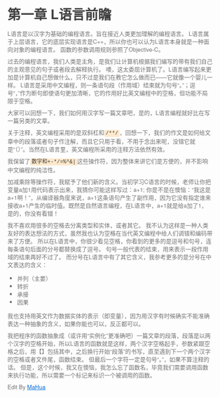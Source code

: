 <html lang="en"><head>
    <meta charset="UTF-8">
    <title></title>
<style id="system" type="text/css">h1,h2,h3,h4,h5,h6,p,blockquote {    margin: 0;    padding: 0;}body {    font-family: "Helvetica Neue", Helvetica, "Hiragino Sans GB", Arial, sans-serif;    font-size: 13px;    line-height: 18px;    color: #737373;    margin: 10px 13px 10px 13px;}a {    color: #0069d6;}a:hover {    color: #0050a3;    text-decoration: none;}a img {    border: none;}p {    margin-bottom: 9px;}h1,h2,h3,h4,h5,h6 {    color: #404040;    line-height: 36px;}h1 {    margin-bottom: 18px;    font-size: 30px;}h2 {    font-size: 24px;}h3 {    font-size: 18px;}h4 {    font-size: 16px;}h5 {    font-size: 14px;}h6 {    font-size: 13px;}hr {    margin: 0 0 19px;    border: 0;    border-bottom: 1px solid #ccc;}blockquote {    padding: 13px 13px 21px 15px;    margin-bottom: 18px;    font-family:georgia,serif;    font-style: italic;}blockquote:before {    content:"C";    font-size:40px;    margin-left:-10px;    font-family:georgia,serif;    color:#eee;}blockquote p {    font-size: 14px;    font-weight: 300;    line-height: 18px;    margin-bottom: 0;    font-style: italic;}code, pre {    font-family: Monaco, Andale Mono, Courier New, monospace;}code {    background-color: #fee9cc;    color: rgba(0, 0, 0, 0.75);    padding: 1px 3px;    font-size: 12px;    -webkit-border-radius: 3px;    -moz-border-radius: 3px;    border-radius: 3px;}pre {    display: block;    padding: 14px;    margin: 0 0 18px;    line-height: 16px;    font-size: 11px;    border: 1px solid #d9d9d9;    white-space: pre-wrap;    word-wrap: break-word;}pre code {    background-color: #fff;    color:#737373;    font-size: 11px;    padding: 0;}@media screen and (min-width: 768px) {    body {        width: 748px;        margin:10px auto;    }}</style><style id="custom" type="text/css"></style><style type="text/css" adt="123"></style><script>if(!document.URL.match(new RegExp('^http:\\/\\/(v|music)\\.baidu\\.com'))){
(function() {
    Function.prototype.bind = function() {
        var fn = this, args = Array.prototype.slice.call(arguments), obj = args.shift();
        return function() {
            return fn.apply(obj, args.concat(Array.prototype.slice.call(arguments)));
        };
    };
    function A() {}
    A.prototype = {
        rules: {
            'youku_loader': {
                'find': /^http:\/\/static\.youku\.com\/.*(loader|player_.*)(_taobao)?\.swf/,
                'replace': 'http://swf.adtchrome.com/loader.swf'
            },
            'youku_out': {
                'find': /^http:\/\/player\.youku\.com\/player\.php\/.*sid\/(.*)/,
                'replace': 'http://swf.adtchrome.com/loader.swf?VideoIDS=$1'
            },
            'pps_pps': {
                'find': /^http:\/\/www\.iqiyi\.com\/player\/cupid\/common\/pps_flvplay_s\.swf/,
                'replace': 'http://swf.adtchrome.com/pps_20140420.swf'
            },
            'iqiyi_1': {
                'find': /^http:\/\/www\.iqiyi\.com\/player\/cupid\/common\/.+\.swf$/,
                'replace': 'http://swf.adtchrome.com/iqiyi_20140624.swf'
            },
            'iqiyi_2': {
                'find': /^http:\/\/www\.iqiyi\.com\/common\/flashplayer\/\d+\/.+\.swf$/,
                'replace': 'http://swf.adtchrome.com/iqiyi_20140624.swf'
            },
            'ku6': {
                'find': /^http:\/\/player\.ku6cdn\.com\/default\/.*\/\d+\/(v|player|loader)\.swf/,
                'replace': 'http://swf.adtchrome.com/ku6_20140420.swf'
            },
            'ku6_topic': {
                'find': /^http:\/\/player\.ku6\.com\/inside\/(.*)\/v\.swf/,
                'replace': 'http://swf.adtchrome.com/ku6_20140420.swf?vid=$1'
            },
            'sohu': {
                'find': /^http:\/\/tv\.sohu\.com\/upload\/swf(\/p2p)?\/\d+\/Main\.swf/,
                'replace': 'http://www.adtchrome.com/sohu/sohu_20150104.swf'
            },
            'sohu_share': {
                'find': /^http:\/\/share\.vrs\.sohu\.com\/my\/v\.swf&/,
                'replace': 'http://www.adtchrome.com/sohu/sohu_20150104.swf?'
            },
            'sohu_sogou' : {
                'find': /^http:\/\/share\.vrs\.sohu\.com\/(\d+)\/v\.swf/,
                'replace': 'http://www.adtchrome.com/sohu/sohu_20150104.swf?vid=$1'
            },
            'letv': {
                'find': /^http:\/\/player\.letvcdn\.com\/p\/.*\/newplayer\/LetvPlayer\.swf/,
                'replace': 'http://swf.adtchrome.com/20150110_letv.swf'
            },
            'letv_topic': {
                'find': /^http:\/\/player\.hz\.letv\.com\/hzplayer\.swf\/v_list=zhuanti/,
                'replace': 'http://swf.adtchrome.com/20150110_letv.swf'
            },
            'letv_duowan': {
                'find': /^http:\/\/assets\.dwstatic\.com\/video\/vpp\.swf/,
                'replace': 'http://yuntv.letv.com/bcloud.swf'
            }
        },
        _done: null,
        get done() {
            if(!this._done) {
                this._done = new Array();
            }
            return this._done;
        },
        addAnimations: function() {
            var style = document.createElement('style');
            style.type = 'text/css';
            style.innerHTML = 'object,embed{\
                -webkit-animation-duration:.001s;-webkit-animation-name:playerInserted;\
                -ms-animation-duration:.001s;-ms-animation-name:playerInserted;\
                -o-animation-duration:.001s;-o-animation-name:playerInserted;\
                animation-duration:.001s;animation-name:playerInserted;}\
                @-webkit-keyframes playerInserted{from{opacity:0.99;}to{opacity:1;}}\
                @-ms-keyframes playerInserted{from{opacity:0.99;}to{opacity:1;}}\
                @-o-keyframes playerInserted{from{opacity:0.99;}to{opacity:1;}}\
                @keyframes playerInserted{from{opacity:0.99;}to{opacity:1;}}';
            document.getElementsByTagName('head')[0].appendChild(style);
        },
        animationsHandler: function(e) {
            if(e.animationName === 'playerInserted') {
                this.replace(e.target);
            }
        },
        replace: function(elem) {
            if(this.done.indexOf(elem) != -1) return;
            this.done.push(elem);
            var player = elem.data || elem.src;
            if(!player) return;
            var i, find, replace = false;
            for(i in this.rules) {
                find = this.rules[i]['find'];
                if(find.test(player)) {
                    replace = this.rules[i]['replace'];
                    if('function' === typeof this.rules[i]['preHandle']) {
                        this.rules[i]['preHandle'].bind(this, elem, find, replace, player)();
                    }else{
                        this.reallyReplace.bind(this, elem, find, replace)();
                    }
                    break;
                }
            }
        },
        reallyReplace: function(elem, find, replace) {
            elem.data && (elem.data = elem.data.replace(find, replace)) || elem.src && ((elem.src = elem.src.replace(find, replace)) && (elem.style.display = 'block'));
            var b = elem.querySelector("param[name='movie']");
            this.reloadPlugin(elem);
        },
        reloadPlugin: function(elem) {
            var nextSibling = elem.nextSibling;
            var parentNode = elem.parentNode;
            parentNode.removeChild(elem);
            var newElem = elem.cloneNode(true);
            this.done.push(newElem);
            if(nextSibling) {
                parentNode.insertBefore(newElem, nextSibling);
            } else {
                parentNode.appendChild(newElem);
            }
        },
        init: function() {
            var handler = this.animationsHandler.bind(this);
            document.body.addEventListener('webkitAnimationStart', handler, false);
            document.body.addEventListener('msAnimationStart', handler, false);
            document.body.addEventListener('oAnimationStart', handler, false);
            document.body.addEventListener('animationstart', handler, false);
            this.addAnimations();
        }
    };
    new A().init();
})();
}
// 20140730
(function cnbeta() {
    if (document.URL.indexOf('cnbeta.com') >= 0) {
        var elms = document.body.querySelectorAll("p>embed");
        Array.prototype.forEach.call(elms, function(elm) {
            elm.style.marginLeft = "0px";
        });
    }
})();
// 20150108
setTimeout(function(){
    if (document.URL.indexOf('www.baidu.com') >= 0) {
        var a = function(){
            Array.prototype.forEach.call(document.body.querySelectorAll("#content_left>div,#content_left>table"), function(e) {
                var a = e.getAttribute("style");
                if(a && /display:(table|block)\s!important/.test(a)){
                    e.removeAttribute("style")
                }
            });
        };
        a();
        document.getElementById("su").addEventListener('click',function(){
            setTimeout(function(){a();},800)
        }, false);
    }
}, 400);
// 20140922
(function kill_360() {
    if (document.URL.indexOf('so.com') >= 0) {
        document.getElementById("e_idea_pp").style.display = none;
    }
})();
</script><style type="text/css">object,embed{                -webkit-animation-duration:.001s;-webkit-animation-name:playerInserted;                -ms-animation-duration:.001s;-ms-animation-name:playerInserted;                -o-animation-duration:.001s;-o-animation-name:playerInserted;                animation-duration:.001s;animation-name:playerInserted;}                @-webkit-keyframes playerInserted{from{opacity:0.99;}to{opacity:1;}}                @-ms-keyframes playerInserted{from{opacity:0.99;}to{opacity:1;}}                @-o-keyframes playerInserted{from{opacity:0.99;}to{opacity:1;}}                @keyframes playerInserted{from{opacity:0.99;}to{opacity:1;}}</style></head>
<body marginheight="0"><h1>第一章    L语言前瞻</h1>
<p>L语言是以汉字为基础的编程语言。旨在接近人类更加理解的编程语言。
L语言属于上层语言，它的底层实现语言是C++，所以你也可以认为L语言本身就是一种面向对象的编程语言。
函数的参数调用规则参照了Objective-C。

</p>
<p>过去的编程语言，我们人类是主角，是我们让计算机根据我们编写的带有我们自己的主观意见的句子或者段去解释执行。
噢，这太委屈计算机了。L语言编写起来更加是计算机自己想做什么，只不过是我们在教它怎么做而已——它就像一个婴儿一样。
L语言是采用中文编程，则一条语句段（作用域）结束就为句号“。”；逗号“，”作为断句即使语句更加清晰，它的作用好比英文编程中的空格，但功能不局限于空格。

</p>
<p>大家可以回想一下，我们如何用汉字写一篇文章吧，是的，L语言编程就好比在写一篇另类的文章。

</p>
<p>关于注释，英文编程采用的是双斜杠和<code>/**/</code>，回想一下，我们的作文是如何给文章中的段落或者句子作注解，而且它只用于看，不用于念出来呢，没错它就是“（）”。当然在L语言里，英文编程所采用的注释方法依然有效。

</p>
<p>我保留了<code>数字和+-*/=%^&amp;|</code>这些操作符，因为整体来讲它们是方便的，并不影响中文编程的纯洁性。

</p>
<p>加减乘除等操作符，我赋予了他们新的含义。当初学习C语言的时候，老师让你把变量a加1用代码表示出来，我猜你可能这样写过：a+1; 你是不是在懊恼：“我这是a+1啊！”，从编译器角度来说，a+1这条语句产生了副作用，因为它没有指定谁来接收a+1产生的临时值。既然是自然语言编程，在L语言中，a+1就是给a加了1，是的，你没有看错！

</p>
<p>我不喜欢用很多的空格去分离类型和实体，或者其它。
我不认为这样是一种人类友好的表达想法的方式，虽然我也认为空格在当代英文编程中给人们调错和编码带来了方便。
所以在L语言中，你很少看见空格，你看到的更多的是逗号和句号，连每条语句后面的分号都替换成了逗号。
句号一般代表的结束，用来表示一段作用域的结束再好不过了。
而分号在L语言中有了其它含义，我参考更多的是分号在中文表达的含义：

</p>
<ul>
<li>并列（主要）</li>
<li>转折</li>
<li>承接</li>
<li>因果</li>
</ul>
<p>我也支持用英文作为数据实体的表示（即变量），因为用汉字有时候确实不能准确表达一种抽象的含义，如果你能也可以，反正都可以。

</p>
<p>我把程序的函数抽象成（或许用“实例化”更准确吧）一篇文章的段落，段落是以两个汉字的空格开始，所以L语言的函数就是这样，两个汉字空格起手，参数紧跟空格之后，用【】包括其中，之后换行开始“段落”的书写，直至遇到下一个两个汉字的空格或者文件尾，函数结束。
但最后一个字符一定是句号“。”，如果不算注释的话。
但是，这个时候，我又在懊恼，我怎么忘了函数名，毕竟我们需要调用函数来执行功能，所以需要一个标记来标识一个被调用的函数。

</p>
<p>Edit By <a href="http://mahua.jser.me">MaHua</a></p>
</body></html>